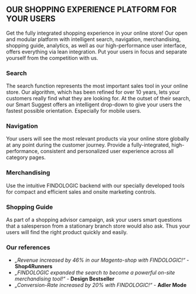 ## OUR SHOPPING EXPERIENCE PLATFORM FOR YOUR USERS
Get the fully integrated shopping experience in your online store!
Our open and modular platform with intelligent search, navigation, merchandising, shopping guide, analytics, as well as our high-performance user interface, offers everything via lean integration. Put your users in focus and separate yourself from the competition with us.

### Search
The search function represents the most important sales tool in your online store. Our algorithm, which has been refined for over 10 years, lets your customers really find what they are looking for. At the outset of their search, our Smart Suggest offers an intelligent drop-down to give your users the fastest possible orientation. Especially for mobile users.

### Navigation
Your users will see the most relevant products via your online store globally at any point during the customer journey. Provide a fully-integrated, high-performance, consistent and personalized user experience across all category pages.

### Merchandising
Use the intuitive FINDOLOGIC backend with our specially developed tools for compact and efficient sales and onsite marketing controls.

### Shopping Guide
As part of a shopping advisor campaign, ask your users smart questions that a salesperson from a stationary branch store would also ask. Thus your users will find the right product quickly and easily.

### Our references
* *„Revenue increased by 46% in our Magento-shop with FINDOLOGIC!“* - **Shop4Runners**
* *„FINDOLOGIC expanded the search to become a powerful on-site merchandising tool!“* - **Design Bestseller**
* *„Conversion-Rate increased by 20% with FINDOLOGIC!“* - **Adler Mode**
